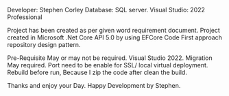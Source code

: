 Developer: Stephen Corley
Database: SQL server.
Visual Studio: 2022 Professional

Project has been created as per given word requirement document. Project created in Microsoft .Net Core API 5.0 by using EFCore Code First approach repository design pattern.


Pre-Requisite May or may not be required.
Visual Studio 2022.
Migration May required.
Port need to be enable for SSL/ local virtual deployment.
Rebuild before run, Because I zip the code after clean the build.




Thanks and enjoy your Day.
Happy Development by Stephen.

